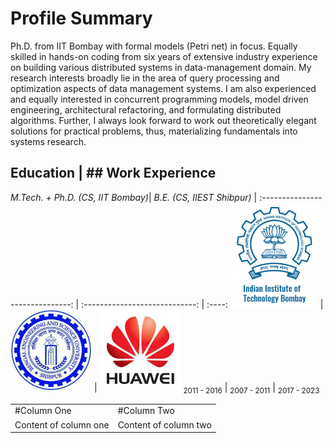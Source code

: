 # Profile Summary

Ph.D. from IIT Bombay with formal models (Petri net) in focus. Equally skilled in hands-on coding from six years of extensive industry experience on building various distributed systems in data-management domain. My research interests broadly lie in the area of query processing and optimization aspects of data management systems. I am also experienced and equally interested in concurrent programming models, model driven engineering, architectural refactoring, and formulating distributed algorithms. Further, I always look forward to work out theoretically elegant solutions for
practical problems, thus, materializing fundamentals into systems research.

## Education                                                                        | ## Work Experience

*M.Tech. + Ph.D. (CS, IIT Bombay)*|  *B.E. (CS, IIEST Shibpur)*                     |
:------------------------------:  |  :----------------------------:                 | :----:
<img src="iitb.png" width=140>    |   <img src="shibpur.jpeg" width=130>            | <img src="huawei2.jpeg" width=130>
<sub>2011 - 2016</sub>   |   <sub>2007 - 2011</sub>                                 | <sub>2017 - 2023</sub>



<style>
  table td {
    border: none !important;
  }
</style>
<table>
  <tbody>
    <tr>
      <td>#Column One</td>
      <td>#Column Two</td>
    </tr>
    <tr>
      <td>Content of column one</td>
      <td>Content of column two</td>
    </tr>
  </tbody>
</table>
